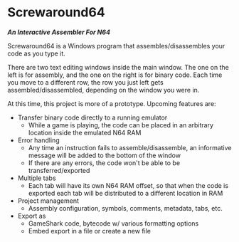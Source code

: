 # Screwaround64
**_An Interactive Assembler For N64_**

Screwaround64 is a Windows program that assembles/disassembles your code as you type it.

There are two text editing windows inside the main window. The one on the left is for assembly, and the one on the right is for binary code.
Each time you move to a different row, the row you just left gets assembled/disassembled, depending on the window you were in.

At this time, this project is more of a prototype. Upcoming features are:

* Transfer binary code directly to a running emulator
	- While a game is playing, the code can be placed in an arbitrary location inside the emulated N64 RAM
* Error handling
	- Any time an instruction fails to assemble/disassemble, an informative message will be added to the bottom of the window
	- If there are any errors, the code won't be able to be transferred/exported
* Multiple tabs
	- Each tab will have its own N64 RAM offset, so that when the code is exported each tab will be distributed to a different location in RAM
* Project management
	- Assembly configuration, symbols, comments, metadata, tabs, etc.
* Export as
	- GameShark code, bytecode w/ various formatting options
	- Embed export in a file or create a new file